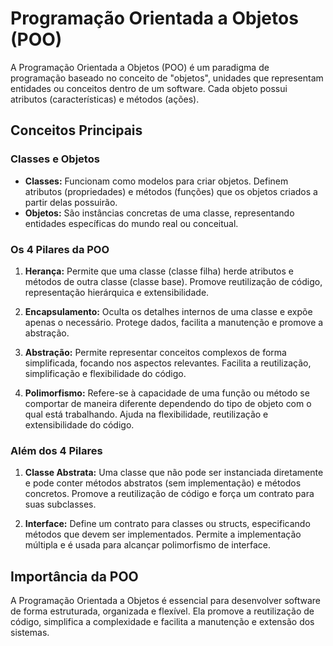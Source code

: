 # Programação Orientada a Objetos (POO)

A Programação Orientada a Objetos (POO) é um paradigma de programação baseado no conceito de "objetos", unidades que representam entidades ou conceitos dentro de um software. Cada objeto possui atributos (características) e métodos (ações).

## Conceitos Principais

### Classes e Objetos

- **Classes:** Funcionam como modelos para criar objetos. Definem atributos (propriedades) e métodos (funções) que os objetos criados a partir delas possuirão.
- **Objetos:** São instâncias concretas de uma classe, representando entidades específicas do mundo real ou conceitual.

### Os 4 Pilares da POO

1. **Herança:** Permite que uma classe (classe filha) herde atributos e métodos de outra classe (classe base). Promove reutilização de código, representação hierárquica e extensibilidade.
   
2. **Encapsulamento:** Oculta os detalhes internos de uma classe e expõe apenas o necessário. Protege dados, facilita a manutenção e promove a abstração.

3. **Abstração:** Permite representar conceitos complexos de forma simplificada, focando nos aspectos relevantes. Facilita a reutilização, simplificação e flexibilidade do código.

4. **Polimorfismo:** Refere-se à capacidade de uma função ou método se comportar de maneira diferente dependendo do tipo de objeto com o qual está trabalhando. Ajuda na flexibilidade, reutilização e extensibilidade do código.

### Além dos 4 Pilares

1. **Classe Abstrata:** Uma classe que não pode ser instanciada diretamente e pode conter métodos abstratos (sem implementação) e métodos concretos. Promove a reutilização de código e força um contrato para suas subclasses.

2. **Interface:** Define um contrato para classes ou structs, especificando métodos que devem ser implementados. Permite a implementação múltipla e é usada para alcançar polimorfismo de interface.

## Importância da POO

A Programação Orientada a Objetos é essencial para desenvolver software de forma estruturada, organizada e flexível. Ela promove a reutilização de código, simplifica a complexidade e facilita a manutenção e extensão dos sistemas.
